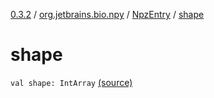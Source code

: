 [0.3.2](../../index.md) / [org.jetbrains.bio.npy](../index.md) / [NpzEntry](index.md) / [shape](.)

# shape

`val shape: IntArray` [(source)](https://github.com/JetBrains-Research/npy/blob/0.3.2/src/main/kotlin/org/jetbrains/bio/npy/Npz.kt#L208)